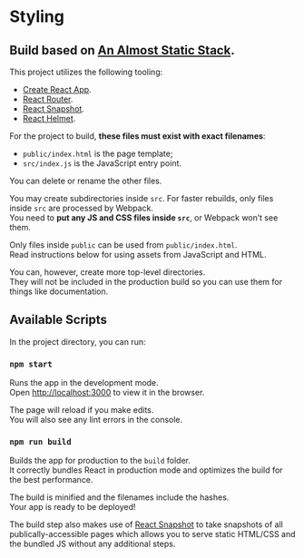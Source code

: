 # Styling
## Build based on [An Almost Static Stack](https://medium.com/superhighfives/an-almost-static-stack-6df0a2791319#.jvvvdhcju).

This project utilizes the following tooling:
- [Create React App](https://github.com/facebookincubator/create-react-app).
- [React Router](https://github.com/ReactTraining/react-router).
- [React Snapshot](https://github.com/geelen/react-snapshot).
- [React Helmet](https://github.com/nfl/react-helmet).

For the project to build, **these files must exist with exact filenames**:

* `public/index.html` is the page template;
* `src/index.js` is the JavaScript entry point.

You can delete or rename the other files.

You may create subdirectories inside `src`. For faster rebuilds, only files inside `src` are processed by Webpack.<br>
You need to **put any JS and CSS files inside `src`**, or Webpack won’t see them.

Only files inside `public` can be used from `public/index.html`.<br>
Read instructions below for using assets from JavaScript and HTML.

You can, however, create more top-level directories.<br>
They will not be included in the production build so you can use them for things like documentation.

## Available Scripts

In the project directory, you can run:

### `npm start`

Runs the app in the development mode.<br>
Open [http://localhost:3000](http://localhost:3000) to view it in the browser.

The page will reload if you make edits.<br>
You will also see any lint errors in the console.

### `npm run build`

Builds the app for production to the `build` folder.<br>
It correctly bundles React in production mode and optimizes the build for the best performance.

The build is minified and the filenames include the hashes.<br>
Your app is ready to be deployed!

The build step also makes use of [React Snapshot](https://github.com/geelen/react-snapshot) to take snapshots
of all publically-accessible pages which allows you to serve static HTML/CSS and the bundled JS without any additional steps.
